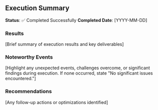 ## Execution Summary

**Status**: ✅ Completed Successfully
**Completed Date**: [YYYY-MM-DD]

### Results

[Brief summary of execution results and key deliverables]

### Noteworthy Events

[Highlight any unexpected events, challenges overcome, or significant findings during execution. If none occurred, state "No significant issues encountered."]

### Recommendations

[Any follow-up actions or optimizations identified]
